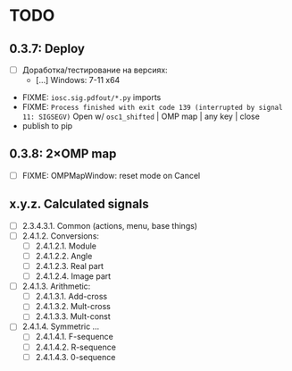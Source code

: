 # TODO

## 0.3.7: Deploy
- [ ] Доработка/тестирование на версиях:
  + [&hellip;] Windows: 7-11 x64
- FIXME: `iosc.sig.pdfout/*.py` imports
- FIXME: `Process finished with exit code 139 (interrupted by signal 11: SIGSEGV)`
   Open w/ `osc1_shifted` | OMP map | any key | close
- publish to pip

## 0.3.8: 2&times;OMP map
- [ ] FIXME: OMPMapWindow: reset mode on Cancel

## x.y.z. Calculated signals
- [ ] 2.3.4.3.1. Common (actions, menu, base things)
- [ ] 2.4.1.2. Conversions:
  + [ ] 2.4.1.2.1. Module
  + [ ] 2.4.1.2.2. Angle
  + [ ] 2.4.1.2.3. Real part
  + [ ] 2.4.1.2.4. Image part
- [ ] 2.4.1.3. Arithmetic:
  + [ ] 2.4.1.3.1. Add-cross
  + [ ] 2.4.1.3.2. Mult-cross
  + [ ] 2.4.1.3.3. Mult-const
- [ ] 2.4.1.4. Symmetric &hellip;
  - [ ] 2.4.1.4.1. F-sequence
  - [ ] 2.4.1.4.2. R-sequence
  - [ ] 2.4.1.4.3. 0-sequence
